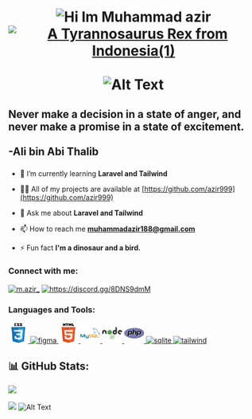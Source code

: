 <h1 align="center"<a href="https://gifyu.com/image/bzqvt"><img src="https://s6.gifyu.com/images/bzqvt.gif" alt="Hi Im Muhammad azir" border="0" /></a><br><a href="https://gifyu.com/image/bzqvf"><img src="https://s6.gifyu.com/images/bzqvf.gif" alt="A Tyrannosaurus Rex from Indonesia(1)" border="0" /></a></br><br/><img src="https://media2.giphy.com/media/v1.Y2lkPTc5MGI3NjExOHR1bWhud2FsbnY1c3pmYml5YmpydGJ5bW1mamN2MzZ1bGxlb2Z3cSZlcD12MV9pbnRlcm5hbF9naWZfYnlfaWQmY3Q9Zw/Cmr1OMJ2FN0B2/giphy.gif" alt="Alt Text" width="300" height="300"></h1>
<h2 align="left">Never make a decision in a state of anger, and never make a promise in a state of excitement.<br><br>-Ali bin Abi Thalib</h2>
<h3></h3>

- 🌱 I’m currently learning **Laravel and Tailwind**

- 👨‍💻 All of my projects are available at [https://github.com/azir999](https://github.com/azir999)

- 💬 Ask me about **Laravel and Tailwind**

- 📫 How to reach me **muhammadazir188@gmail.com**

- ⚡ Fun fact **I'm a dinosaur and a bird.**

<h3 align="left">Connect with me:</h3>
<p align="left">
<a href="https://instagram.com/m.azir_" target="blank"><img align="center" src="https://raw.githubusercontent.com/rahuldkjain/github-profile-readme-generator/master/src/images/icons/Social/instagram.svg" alt="m.azir_" height="30" width="40" /></a>
<a href="https://discord.gg/https://discord.gg/8DNS9dmM" target="blank"><img align="center" src="https://raw.githubusercontent.com/rahuldkjain/github-profile-readme-generator/master/src/images/icons/Social/discord.svg" alt="https://discord.gg/8DNS9dmM" height="30" width="40" /></a>
</p>

<h3 align="left">Languages and Tools:</h3>
<p align="left"> <a href="https://www.w3schools.com/css/" target="_blank" rel="noreferrer"> <img src="https://raw.githubusercontent.com/devicons/devicon/master/icons/css3/css3-original-wordmark.svg" alt="css3" width="40" height="40"/> </a> <a href="https://www.figma.com/" target="_blank" rel="noreferrer"> <img src="https://www.vectorlogo.zone/logos/figma/figma-icon.svg" alt="figma" width="40" height="40"/> </a> <a href="https://www.w3.org/html/" target="_blank" rel="noreferrer"> <img src="https://raw.githubusercontent.com/devicons/devicon/master/icons/html5/html5-original-wordmark.svg" alt="html5" width="40" height="40"/> </a> <a href="https://www.mysql.com/" target="_blank" rel="noreferrer"> <img src="https://raw.githubusercontent.com/devicons/devicon/master/icons/mysql/mysql-original-wordmark.svg" alt="mysql" width="40" height="40"/> </a> <a href="https://nodejs.org" target="_blank" rel="noreferrer"> <img src="https://raw.githubusercontent.com/devicons/devicon/master/icons/nodejs/nodejs-original-wordmark.svg" alt="nodejs" width="40" height="40"/> </a> <a href="https://www.php.net" target="_blank" rel="noreferrer"> <img src="https://raw.githubusercontent.com/devicons/devicon/master/icons/php/php-original.svg" alt="php" width="40" height="40"/> </a> <a href="https://www.sqlite.org/" target="_blank" rel="noreferrer"> <img src="https://www.vectorlogo.zone/logos/sqlite/sqlite-icon.svg" alt="sqlite" width="40" height="40"/> </a> <a href="https://tailwindcss.com/" target="_blank" rel="noreferrer"> <img src="https://www.vectorlogo.zone/logos/tailwindcss/tailwindcss-icon.svg" alt="tailwind" width="40" height="40"/> </a> </p>

## 📊 GitHub Stats:
![](https://github-readme-stats.vercel.app/api/top-langs/?username=azir999&theme=dark&hide_border=false&include_all_commits=true&count_private=true&layout=compact)

[![](https://visitcount.itsvg.in/api?id=azir999&icon=0&color=0)](https://visitcount.itsvg.in)
<img src="https://media0.giphy.com/media/v1.Y2lkPTc5MGI3NjExY2RsMXpzZnpycjZza29oOWk1OWpqM3BxZWhncjk5dm03emF0YmJtNSZlcD12MV9pbnRlcm5hbF9naWZfYnlfaWQmY3Q9Zw/vrxxqQbyRxYi6scCjT/giphy.gif" alt="Alt Text" width="400" height="300">


